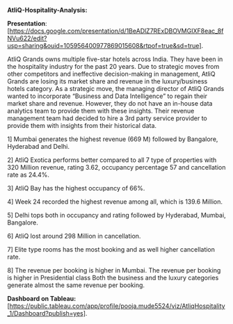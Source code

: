 **AtliQ-Hospitality-Analysis:**

**Presentation**:[https://docs.google.com/presentation/d/1BeADlZ7RExDBOVMGIXF8eac_8fNVu622/edit?usp=sharing&ouid=105956400977869015608&rtpof=true&sd=true].

AtliQ Grands owns multiple five-star hotels across India. They have been in the hospitality industry for the past 20 years. Due to strategic moves from other competitors and ineffective decision-making in management, AtliQ Grands are losing its market share and revenue in the luxury/business hotels category. As a strategic move, the managing director of AtliQ Grands wanted to incorporate “Business and Data Intelligence” to regain their market share and revenue. However, they do not have an in-house data analytics team to provide them with these insights. Their revenue management team had decided to hire a 3rd party service provider to provide them with insights from their historical data.

1] Mumbai generates the highest revenue (669 M) followed by Bangalore, Hyderabad and Delhi.

2] AtliQ Exotica performs better compared to all 7 type of properties with 320 Million revenue, rating 3.62, occupancy percentage 57 and cancellation rate as 24.4%.

3] AtliQ Bay has the highest occupancy of 66%.

4] Week 24 recorded the highest revenue among all, which is 139.6 Million.

5] Delhi tops both in occupancy and rating followed by Hyderabad, Mumbai, Bangalore.

6] AtliQ lost around 298 Million in cancellation.

7] Elite type rooms has the most booking and as well higher cancellation rate.

8] The revenue per booking is higher in Mumbai. The revenue per booking is higher in Presidential class Both the business and the luxury categories generate almost the same revenue per booking.

**Dashboard on Tableau:** [https://public.tableau.com/app/profile/pooja.mude5524/viz/AtliqHospitality_1/Dashboard?publish=yes].




